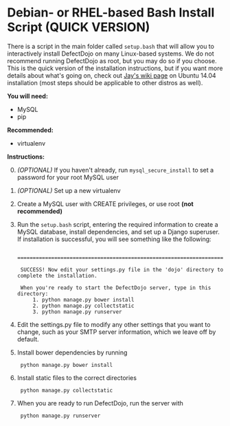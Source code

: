 # Debian- or RHEL-based Bash Install Script (QUICK VERSION)

There is a script in the main folder called `setup.bash` that will allow you to
interactively install DefectDojo on many Linux-based systems. We do not
recommend running DefectDojo as root, but you may do so if you choose. This is
the quick version of the installation instructions, but if you want more details
about what's going on, check out
[Jay's wiki page](https://github.com/rackerlabs/django-DefectDojo/wiki/DefectDojo-Installation-Guide---Ubuntu-Desktop-14.04)
on Ubuntu 14.04 installation (most steps should be applicable to other distros
as well).


__You will need:__

- MySQL
- pip

__Recommended:__

- virtualenv

__Instructions:__

0. _(OPTIONAL)_ If you haven't already, run `mysql_secure_install` to set a
password for your root MySQL user
0. _(OPTIONAL)_ Set up a new virtualenv
0. Create a MySQL user with CREATE privileges, or use root __(not recommended)__
0. Run the `setup.bash` script, entering the required information to create a
MySQL database, install dependencies, and set up a Django superuser. If
installation is successful, you will see something like the following:

        ==============================================================================

        SUCCESS! Now edit your settings.py file in the 'dojo' directory to complete the installation.

        When you're ready to start the DefectDojo server, type in this directory:
            1. python manage.py bower install
            2. python manage.py collectstatic
            3. python manage.py runserver
    

0. Edit the settings.py file to modify any other settings that you want to 
change, such as your SMTP server information, which we leave off by default.
0. Install bower dependencies by running

        python manage.py bower install

0. Install static files to the correct directories

        python manage.py collectstatic

0. When you are ready to run DefectDojo, run the server with

        python manage.py runserver

